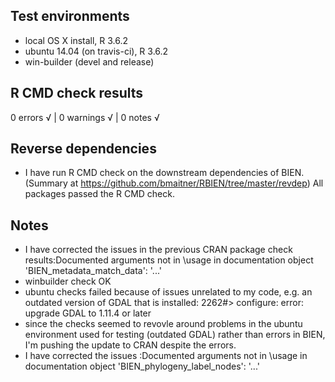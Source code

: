 ## Test environments
* local OS X install, R 3.6.2
* ubuntu 14.04 (on travis-ci), R 3.6.2
* win-builder (devel and release)

## R CMD check results

0 errors √ | 0 warnings √ | 0 notes √

## Reverse dependencies

* I have run R CMD check on the downstream dependencies of BIEN.
  (Summary at https://github.com/bmaitner/RBIEN/tree/master/revdep)
  All packages passed the R CMD check.
  
## Notes
* I have corrected the issues in the previous CRAN package check results:Documented arguments not in \usage in documentation object 'BIEN_metadata_match_data': '...'
* winbuilder check OK
* ubuntu checks failed because of issues unrelated to my code, e.g. an outdated version of GDAL that is installed: 2262#> configure: error: upgrade GDAL to 1.11.4 or later
* since the checks seemed to revovle around problems in the ubuntu environment used for testing (outdated GDAL) rather than errors in BIEN, I'm pushing the update to CRAN despite the errors.
* I have corrected the issues :Documented arguments not in \usage in documentation object 'BIEN_phylogeny_label_nodes': '...'

